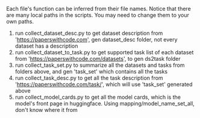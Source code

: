 Each file's function can be inferred from their file names. Notice that there are many local paths in the scripts. You may need to change them to your own paths.

1. run collect_dataset_desc.py to get dataset description from 'https://paperswithcode.com', gen dataset_desc folder, not every dataset has a description
2. run collect_dataset_to_task.py to get supported task list of each dataset from 'https://paperswithcode.com/datasets', to gen ds2task folder
3. run collect_task_set.py to summarize all the datasets and tasks from folders above, and gen 'task_set' which contains all the tasks
4. run collect_task_desc.py to get all the task description from 'https://paperswithcode.com/task/', which will use 'task_set' generated above
5. run collect_model_cards.py to get all the model cards, which is the model's front page in huggingface. Using mapping/model_name_set_all, don't know where it from